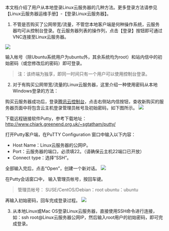 本文档介绍了用户从本地登录Linux云服务器的几种方法。更多登录方法请参见【Linux云服务器运维手册】-【登录Linux云服务器】。

1) 不管是否购买了公网带宽/流量，不管您本地客户端是何种操作系统，云服务器均可从控制台登录。在云服务器列表的操作列，点击【登录】按钮即可通过VNC连接至Linux云服务器。

![](//mccdn.qcloud.com/img56b1a6cb7b3e8.png)

输入帐号（除Ubuntu系统用户为ubuntu外，其余系统均为root）和站内信中的初始密码（或您修改后的密码）即可登录。

>注：该终端为独享，即同一时间只有一个用户可以使用控制台登录。


2) 对于有购买公网带宽/流量的Linux云服务器，这里介绍一种使用密码从本地Windows登录的方法：

购买云服务器成功后，登录[腾讯云控制台](https://console.cloud.tencent.com/)，点击右侧站内信按钮，查收新购买的服务器页面中将包含云主机登录管理员帐号及初始密码，如下图所示。
![](//mccdn.qcloud.com/img56a20f10a373a.png)

下载远程链接软件Putty，参考下载地址：http://www.chiark.greenend.org.uk/~sgtatham/putty/

打开Putty客户端，在PuTTY Configuration 窗口中输入以下内容：
- Host Name：Linux云服务器的公网IP。
- Port：云服务器的端口，必须填22。（请确保云主机22端口已开放）
- Connect type：选择“SSH”。

全部输入完后，点击“Open”，创建一个新对话。
![](//mccdn.qcloud.com/img56a5d38a4ffbc.png)

在Putty会话窗口中， 输入管理员帐号，按回车键。
>管理员帐号：
SUSE/CentOS/Debian：root
ubuntu：ubuntu 

再输入初始密码，回车完成登录过程。
![](//mccdn.qcloud.com/img56a5d47b8b5da.png)

3) 从本地Linux或Mac OS登录Linux云服务器，直接使用SSH命令进行连接，如：ssh root@Linux云服务器公网IP，然后输入root用户的初始密码，即可完成登录。